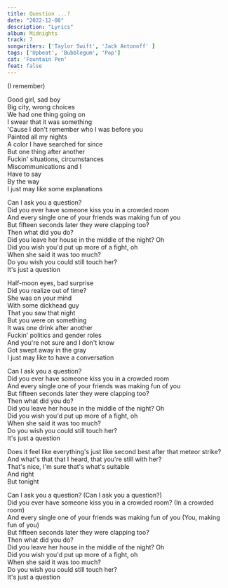```yaml
---
title: Question ...?
date: "2022-12-08"
description: "Lyrics"
album: Midnights
track: 7
songwriters: ['Taylor Swift', 'Jack Antonoff' ]
tags: ['Upbeat', 'Bubblegum', 'Pop']
cat: 'Fountain Pen'
feat: false
---
```

<p className="intro">
(I remember) <br />
</p>
<p className="verse-one">
Good girl, sad boy <br />
Big city, wrong choices <br />
We had one thing going on <br />
I swear that it was something <br />
'Cause I don't remember who I was before you <br />
Painted all my nights <br />
A color I have searched for since <br />
But one thing after another <br />
Fuckin' situations, circumstances <br />
Miscommunications and I <br />
Have to say <br />
By the way <br />
I just may like some explanations <br />
</p>
<p className="chorus">
Can I ask you a question? <br />
Did you ever have someone kiss you in a crowded room <br />
And every single one of your friends was making fun of you <br />
But fifteen seconds later they were clapping too? <br />
Then what did you do? <br />
Did you leave her house in the middle of the night? Oh <br />
Did you wish you'd put up more of a fight, oh <br />
When she said it was too much? <br />
Do you wish you could still touch her? <br />
It's just a question <br />
</p>
<p className="verse-two">
Half-moon eyes, bad surprise <br />
Did you realize out of time? <br />
She was on your mind <br />
With some dickhead guy <br />
That you saw that night <br />
But you were on something <br />
It was one drink after another <br />
Fuckin' politics and gender roles <br />
And you're not sure and I don't know <br />
Got swept away in the gray <br />
I just may like to have a conversation <br />
</p>
<p className="chorus">
Can I ask you a question? <br />
Did you ever have someone kiss you in a crowded room <br />
And every single one of your friends was making fun of you <br />
But fifteen seconds later they were clapping too? <br />
Then what did you do? <br />
Did you leave her house in the middle of the night? Oh <br />
Did you wish you'd put up more of a fight, oh <br />
When she said it was too much? <br />
Do you wish you could still touch her? <br />
It's just a question <br />
</p>
<p className="bridge">
Does it feel like everything's just like second best after that meteor strike? <br />
And what's that that I heard, that you're still with her? <br />
That's nice, I'm sure that's what's suitable <br />
And right <br />
But tonight <br />
</p>
<p className="chorus">
Can I ask you a question? (Can I ask you a question?) <br />
Did you ever have someone kiss you in a crowded room? (In a crowded room) <br />
And every single one of your friends was making fun of you (You, making fun of you) <br />
But fifteen seconds later they were clapping too? <br />
Then what did you do? <br />
Did you leave her house in the middle of the night? Oh <br />
Did you wish you'd put up more of a fight, oh <br />
When she said it was too much? <br />
Do you wish you could still touch her? <br />
It's just a question <br />
</p>